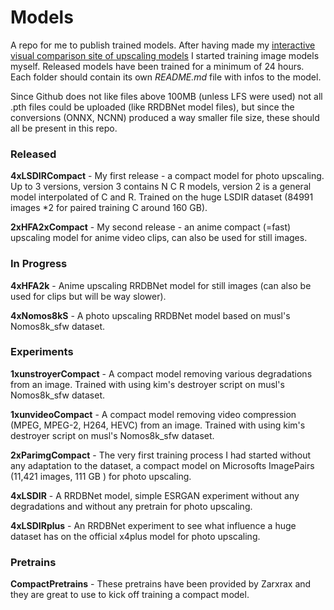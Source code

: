 # Models

A repo for me to publish trained models. After having made my [interactive visual comparison site of upscaling models](https://phhofm.github.io/upscale/) I started  training image models myself. Released models have been trained for a minimum of 24 hours. Each folder should contain its own *README.md* file with infos to the model.

Since Github does not like files above 100MB (unless LFS were used) not all .pth files could be uploaded (like RRDBNet model files), but since the conversions (ONNX, NCNN) produced a way smaller file size, these should all be present in this repo.  

### Released  

**4xLSDIRCompact** - My first release - a compact model for photo upscaling. Up to 3 versions, version 3 contains N C R models, version 2 is a general model interpolated of C and R. Trained on the huge LSDIR dataset (84991 images *2 for paired training C around 160 GB).  

**2xHFA2xCompact** - My second release - an anime compact (=fast) upscaling model for anime video clips, can also be used for still images.  

### In Progress  

**4xHFA2k** - Anime upscaling RRDBNet model for still images (can also be used for clips but will be way slower).  

**4xNomos8kS** - A photo upscaling RRDBNet model based on musl's Nomos8k_sfw dataset.  

### Experiments  

**1xunstroyerCompact** - A compact model removing various degradations from an image. Trained with using kim's destroyer script on musl's Nomos8k_sfw dataset.  

**1xunvideoCompact** - A compact model removing video compression (MPEG, MPEG-2, H264, HEVC) from an image. Trained with using kim's destroyer script on musl's Nomos8k_sfw dataset. 

**2xParimgCompact** - The very first training process I had started without any adaptation to the dataset, a compact model on Microsofts ImagePairs (11,421 images, 111 GB ) for photo upscaling.  

**4xLSDIR** - A RRDBNet model, simple ESRGAN experiment without any degradations and without any pretrain for photo upscaling.  

**4xLSDIRplus** - An RRDBNet experiment to see what influence a huge dataset has on the official x4plus model for photo upscaling.  

### Pretrains  

**CompactPretrains** - These pretrains have been provided by Zarxrax and they are great to use to kick off training a compact model.  
